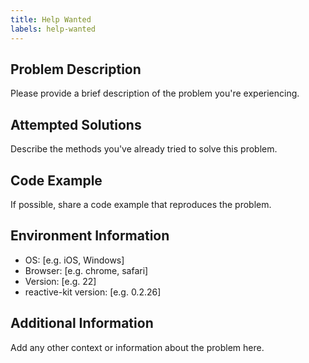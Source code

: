 ```yaml
---
title: Help Wanted
labels: help-wanted
---
```


## Problem Description

Please provide a brief description of the problem you're experiencing.

## Attempted Solutions

Describe the methods you've already tried to solve this problem.

## Code Example

If possible, share a code example that reproduces the problem.

## Environment Information

- OS: [e.g. iOS, Windows]
- Browser: [e.g. chrome, safari]
- Version: [e.g. 22]
- reactive-kit version: [e.g. 0.2.26]

## Additional Information

Add any other context or information about the problem here.
